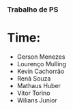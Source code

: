 ### Trabalho de PS

# Time:

- Gerson Menezes
- Lourenço Mulling
- Kevin Cachorrão
- Renã Souza
- Mathaus Huber
- Vitor Torino
- Wilians Junior

